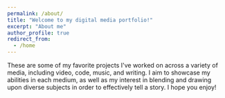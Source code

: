 ```yaml
---
permalink: /about/
title: "Welcome to my digital media portfolio!"
excerpt: "About me"
author_profile: true
redirect_from: 
  - /home
---
```


These are some of my favorite projects I've worked on across a variety of media, including video, code, music, and writing. I aim to showcase my abilities in each medium, as well as my interest in blending and drawing upon diverse subjects in order to effectively tell a story. I hope you enjoy!
